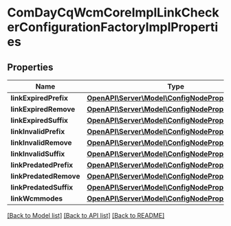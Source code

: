 # ComDayCqWcmCoreImplLinkCheckerConfigurationFactoryImplProperties

## Properties
Name | Type | Description | Notes
------------ | ------------- | ------------- | -------------
**linkExpiredPrefix** | [**OpenAPI\Server\Model\ConfigNodePropertyString**](ConfigNodePropertyString.md) |  | [optional] 
**linkExpiredRemove** | [**OpenAPI\Server\Model\ConfigNodePropertyBoolean**](ConfigNodePropertyBoolean.md) |  | [optional] 
**linkExpiredSuffix** | [**OpenAPI\Server\Model\ConfigNodePropertyString**](ConfigNodePropertyString.md) |  | [optional] 
**linkInvalidPrefix** | [**OpenAPI\Server\Model\ConfigNodePropertyString**](ConfigNodePropertyString.md) |  | [optional] 
**linkInvalidRemove** | [**OpenAPI\Server\Model\ConfigNodePropertyBoolean**](ConfigNodePropertyBoolean.md) |  | [optional] 
**linkInvalidSuffix** | [**OpenAPI\Server\Model\ConfigNodePropertyString**](ConfigNodePropertyString.md) |  | [optional] 
**linkPredatedPrefix** | [**OpenAPI\Server\Model\ConfigNodePropertyString**](ConfigNodePropertyString.md) |  | [optional] 
**linkPredatedRemove** | [**OpenAPI\Server\Model\ConfigNodePropertyBoolean**](ConfigNodePropertyBoolean.md) |  | [optional] 
**linkPredatedSuffix** | [**OpenAPI\Server\Model\ConfigNodePropertyString**](ConfigNodePropertyString.md) |  | [optional] 
**linkWcmmodes** | [**OpenAPI\Server\Model\ConfigNodePropertyArray**](ConfigNodePropertyArray.md) |  | [optional] 

[[Back to Model list]](../README.md#documentation-for-models) [[Back to API list]](../README.md#documentation-for-api-endpoints) [[Back to README]](../README.md)


